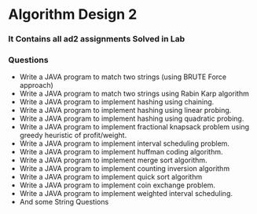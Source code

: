 <h1>Algorithm Design 2</h1>
<h3>It Contains all ad2 assignments Solved in Lab </h3>
<h3>Questions</h3>
<ul>
<li>Write a JAVA program to match two strings (using BRUTE Force approach)
</li>
  <li>Write a JAVA program to match two strings using Rabin Karp algorithm</li>
  <li>Write a JAVA program to implement hashing using chaining.
</li>
  <li>Write a JAVA program to implement hashing using linear probing.</li>
  <li>Write a JAVA program to implement hashing using quadratic probing.</li>
  <li>Write a JAVA program to implement fractional knapsack problem using greedy heuristic of
profit/weight.
</li>
  <li>Write a JAVA program to implement interval scheduling problem.</li>
  <li>Write a JAVA program to implement huffman coding algorithm.
</li>

  <li>Write a JAVA program to implement merge sort algorithm.
</li>
<li>Write a JAVA program to implement counting inversion algorithm</li>
<li>Write a JAVA program to implement quick sort algorithm</li>
<li>Write a JAVA program to implement coin exchange problem.

</li>
<li>Write a JAVA program to implement weighted interval scheduling.</li>
<li>And some String Questions</li>
</ul>

